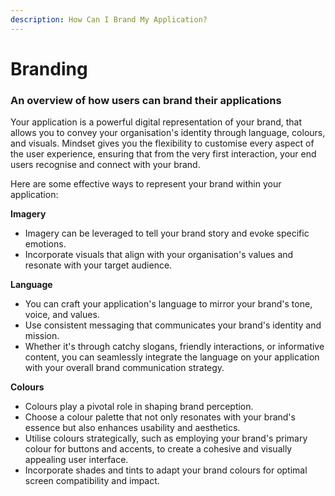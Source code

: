 ```yaml
---
description: How Can I Brand My Application?
---
```


# Branding

### An overview of how users can brand their applications

Your application is a powerful digital representation of your brand, that allows you to convey your organisation's identity through language, colours, and visuals. Mindset gives you the flexibility to customise every aspect of the user experience, ensuring that from the very first interaction, your end users recognise and connect with your brand.

Here are some effective ways to represent your brand within your application:

**Imagery**&#x20;

* Imagery can be leveraged to tell your brand story and evoke specific emotions.&#x20;
* Incorporate visuals that align with your organisation's values and resonate with your target audience.&#x20;

**Language** &#x20;

* You can craft your application's language to mirror your brand's tone, voice, and values.&#x20;
* Use consistent messaging that communicates your brand's identity and mission.&#x20;
* Whether it's through catchy slogans, friendly interactions, or informative content, you can seamlessly integrate the language on your application with your overall brand communication strategy.

**Colours**

* Colours play a pivotal role in shaping brand perception.&#x20;
* Choose a colour palette that not only resonates with your brand's essence but also enhances usability and aesthetics.&#x20;
* Utilise colours strategically, such as employing your brand's primary colour for buttons and accents, to create a cohesive and visually appealing user interface.
* Incorporate shades and tints to adapt your brand colours for optimal screen compatibility and impact.
